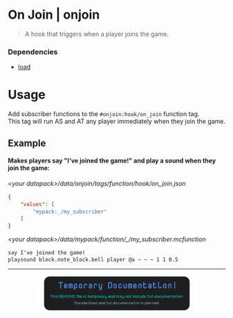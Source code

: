 # On Join | onjoin
> A hook that triggers when a player joins the game. 
### Dependencies
- [load](https://github.com/sixslime/load)

# Usage
Add subscriber functions to the `#onjoin:hook/on_join` function tag. \
This tag will run AS and AT any player immediately when they join the game.

## Example
#### Makes players say "I've joined the game!" and play a sound when they join the game:  
*\<your datapack\>/data/onjoin/tags/function/hook/on_join.json*
```json
{
    "values": [
        "mypack:_/my_subscriber"
    ]
}
```
*\<your datapack\>/data/mypack/function/\_/my\_subscriber.mcfunction*
```mcfunction
say I've joined the game!
playsound block.note_block.bell player @a ~ ~ ~ 1 1 0.5
```

___

<p align="center">
  <img src="https://raw.githubusercontent.com/sixslime/sixslime.github.io/refs/heads/main/info/logos/temporary_documentation.svg" width="75%" alt="Temporary Documentation Tag"/>
</p>
